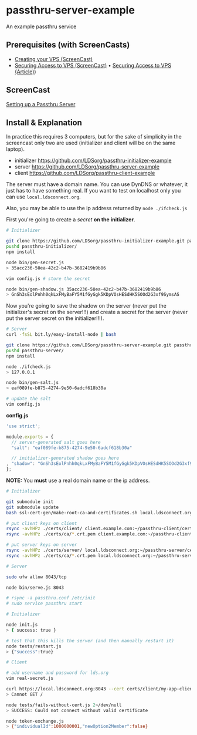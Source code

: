 passthru-server-example
=======================

An example passthru service

Prerequisites (with ScreenCasts)
-----------

* [Creating your VPS (ScreenCast)](http://youtu.be/ypjzi1axH2A)
* [Securing Access to VPS (ScreenCast)](http://youtu.be/YZzhIIJmlE0) • [Securing Access to VPS (Article)](https://coolaj86.com/articles/securing-your-vps-for-the-semi-paranoid.html))

ScreenCast
----------

[Setting up a Passthru Server](http://youtu.be/5bBBzPjlqWQ)


Install & Explanation
---------------------

In practice this requires 3 computers, but for the sake of simplicity in the screencast
only two are used (initializer and client will be on the same laptop).

* initializer <https://github.com/LDSorg/passthru-initializer-example>
* server <https://github.com/LDSorg/passthru-server-example>
* client <https://github.com/LDSorg/passthru-client-example>

The server must have a domain name.
You can use DynDNS or whatever, it just has to have something real.
If you want to test on localhost only you can use `local.ldsconnect.org`.

Also, you may be able to use the ip address returned by `node ./ifcheck.js`

First you're going to create a *secret* **on the initializer**.

```bash
# Initializer

git clone https://github.com/LDSorg/passthru-initializer-example.git passthru-initializer
pushd passthru-initializer/
npm install

node bin/gen-secret.js
> 35acc236-50ea-42c2-b47b-3682419b9b86

vim config.js # store the secret

node bin/gen-shadow.js 35acc236-50ea-42c2-b47b-3682419b9b86
> GnSh3sEolPnhh0qkLxFMyBaFY5M1fGyGgk5KDpVOsHESdHK5SOOd2G3xf9SymsAS
```

Now you're going to save the shadow on the server
(never put the initializer's secret on the server!!!)
and create a secret for the server
(never put the server secret on the initializer!!!).

```bash
# Server
curl -fsSL bit.ly/easy-install-node | bash

git clone https://github.com/LDSorg/passthru-server-example.git passthru-server
pushd passthru-server/
npm install

node ./ifcheck.js
> 127.0.0.1

node bin/gen-salt.js
> eaf089fe-b875-4274-9e50-6adcf618b30a

# update the salt
vim config.js
```

**config.js**
```javascript
'use strict';

module.exports = {
  // server-generated salt goes here
  "salt": "eaf089fe-b875-4274-9e50-6adcf618b30a"

  // initializer-generated shadow goes here
, "shadow": "GnSh3sEolPnhh0qkLxFMyBaFY5M1fGyGgk5KDpVOsHESdHK5SOOd2G3xf9SymsAS"
};
```

**NOTE:** You **must** use a real domain name or the ip address.

```bash
# Initializer

git submodule init
git submodule update
bash ssl-cert-gen/make-root-ca-and-certificates.sh local.ldsconnect.org

# put client keys on client
rsync -avhHPz ./certs/client/ client.example.com:~/passthru-client/certs/client/ 
rsync -avhHPz ./certs/ca/*.crt.pem client.example.com:~/passthru-client/certs/ca/ 

# put server keys on server
rsync -avhHPz ./certs/server/ local.ldsconnect.org:~/passthru-server/certs/server/ 
rsync -avhHPz ./certs/ca/*.crt.pem local.ldsconnect.org:~/passthru-server/certs/ca/
```

```bash
# Server

sudo ufw allow 8043/tcp

node bin/serve.js 8043

# rsync -a passthru.conf /etc/init
# sudo service passthru start
```

```bash
# Initializer

node init.js
> { success: true }

# test that this kills the server (and then manually restart it)
node tests/restart.js
> {"success":true}
```

```bash
# Client

# add username and password for lds.org
vim real-secret.js

curl https://local.ldsconnect.org:8043 --cert certs/client/my-app-client.p12:secret --cacert certs/client/my-root-ca.crt.pem
> Cannot GET /

node tests/fails-without-cert.js 2>/dev/null
> SUCCESS: Could not connect without valid certificate

node token-exchange.js
> {"individualId":1000000001,"newOption2Member":false}
```
